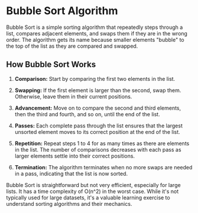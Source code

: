 # Bubble Sort Algorithm

Bubble Sort is a simple sorting algorithm that repeatedly steps through a list, compares adjacent elements, and swaps them if they are in the wrong order. The algorithm gets its name because smaller elements "bubble" to the top of the list as they are compared and swapped.

## How Bubble Sort Works

1. **Comparison:** Start by comparing the first two elements in the list.

2. **Swapping:** If the first element is larger than the second, swap them. Otherwise, leave them in their current positions.

3. **Advancement:** Move on to compare the second and third elements, then the third and fourth, and so on, until the end of the list.

4. **Passes:** Each complete pass through the list ensures that the largest unsorted element moves to its correct position at the end of the list.

5. **Repetition:** Repeat steps 1 to 4 for as many times as there are elements in the list. The number of comparisons decreases with each pass as larger elements settle into their correct positions.

6. **Termination:** The algorithm terminates when no more swaps are needed in a pass, indicating that the list is now sorted.

Bubble Sort is straightforward but not very efficient, especially for large lists. It has a time complexity of O(n^2) in the worst case. While it's not typically used for large datasets, it's a valuable learning exercise to understand sorting algorithms and their mechanics.

